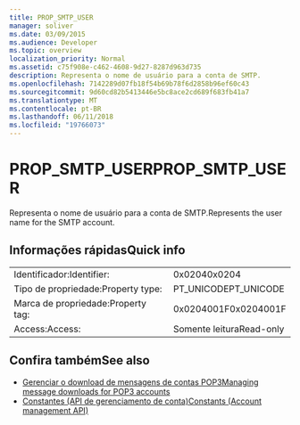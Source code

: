 ```yaml
---
title: PROP_SMTP_USER
manager: soliver
ms.date: 03/09/2015
ms.audience: Developer
ms.topic: overview
localization_priority: Normal
ms.assetid: c75f908e-c462-4608-9d27-8287d963d735
description: Representa o nome de usuário para a conta de SMTP.
ms.openlocfilehash: 7142289d07fb18f54b69b78f6d2858b96ef60c43
ms.sourcegitcommit: 9d60cd82b5413446e5bc8ace2cd689f683fb41a7
ms.translationtype: MT
ms.contentlocale: pt-BR
ms.lasthandoff: 06/11/2018
ms.locfileid: "19766073"
---
```

# <a name="propsmtpuser"></a><span data-ttu-id="949b5-103">PROP_SMTP_USER</span><span class="sxs-lookup"><span data-stu-id="949b5-103">PROP_SMTP_USER</span></span>

<span data-ttu-id="949b5-104">Representa o nome de usuário para a conta de SMTP.</span><span class="sxs-lookup"><span data-stu-id="949b5-104">Represents the user name for the SMTP account.</span></span>
  
## <a name="quick-info"></a><span data-ttu-id="949b5-105">Informações rápidas</span><span class="sxs-lookup"><span data-stu-id="949b5-105">Quick info</span></span>

|||
|:-----|:-----|
|<span data-ttu-id="949b5-106">Identificador:</span><span class="sxs-lookup"><span data-stu-id="949b5-106">Identifier:</span></span>  <br/> |<span data-ttu-id="949b5-107">0x0204</span><span class="sxs-lookup"><span data-stu-id="949b5-107">0x0204</span></span>  <br/> |
|<span data-ttu-id="949b5-108">Tipo de propriedade:</span><span class="sxs-lookup"><span data-stu-id="949b5-108">Property type:</span></span>  <br/> |<span data-ttu-id="949b5-109">PT_UNICODE</span><span class="sxs-lookup"><span data-stu-id="949b5-109">PT_UNICODE</span></span>  <br/> |
|<span data-ttu-id="949b5-110">Marca de propriedade:</span><span class="sxs-lookup"><span data-stu-id="949b5-110">Property tag:</span></span>  <br/> |<span data-ttu-id="949b5-111">0x0204001F</span><span class="sxs-lookup"><span data-stu-id="949b5-111">0x0204001F</span></span>  <br/> |
|<span data-ttu-id="949b5-112">Access:</span><span class="sxs-lookup"><span data-stu-id="949b5-112">Access:</span></span>  <br/> |<span data-ttu-id="949b5-113">Somente leitura</span><span class="sxs-lookup"><span data-stu-id="949b5-113">Read-only</span></span>  <br/> |
   
## <a name="see-also"></a><span data-ttu-id="949b5-114">Confira também</span><span class="sxs-lookup"><span data-stu-id="949b5-114">See also</span></span>

- [<span data-ttu-id="949b5-115">Gerenciar o download de mensagens de contas POP3</span><span class="sxs-lookup"><span data-stu-id="949b5-115">Managing message downloads for POP3 accounts</span></span>](managing-message-downloads-for-pop3-accounts.md)
- [<span data-ttu-id="949b5-116">Constantes (API de gerenciamento de conta)</span><span class="sxs-lookup"><span data-stu-id="949b5-116">Constants (Account management API)</span></span>](constants-account-management-api.md)

